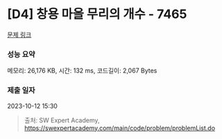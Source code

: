 # [D4] 창용 마을 무리의 개수 - 7465 

[문제 링크](https://swexpertacademy.com/main/code/problem/problemDetail.do?contestProbId=AWngfZVa9XwDFAQU) 

### 성능 요약

메모리: 26,176 KB, 시간: 132 ms, 코드길이: 2,067 Bytes

### 제출 일자

2023-10-12 15:30



> 출처: SW Expert Academy, https://swexpertacademy.com/main/code/problem/problemList.do